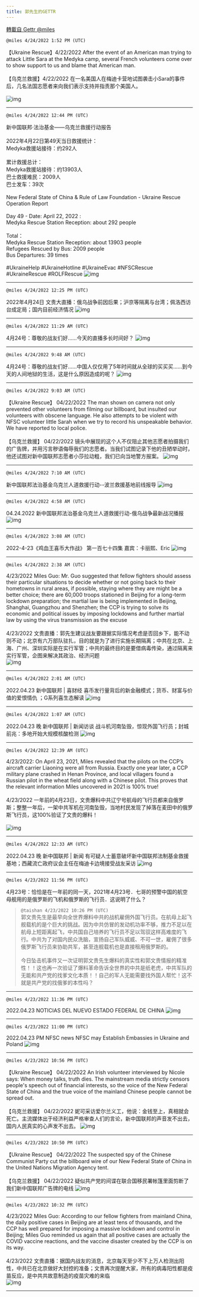 ```yaml
---
title: 郭先生的GETTR
---
```

[轉載自 Gettr @miles](https://gettr.com/user/miles)

`@miles 4/24/2022 1:52 PM (UTC)`

【Ukraine Rescue】4/22/2022 After the event of an American man trying to attack Little Sara at the Medyka camp, several French volunteers come over to show support to us and blame that American man.<br/><br/>【乌克兰救援】4/22/2022 在一名美国人在梅迪卡营地试图袭击小Sara的事件后，几名法国志愿者来向我们表示支持并指责那个美国人。<br/><br/>
![img](https://media.gettr.com/group36/getter/2022/04/24/13/a61f955b-81ca-2c07-19d9-671e4e188eab/out.jpg)

---

`@miles 4/24/2022 12:44 PM (UTC)`

新中国联邦·法治基金——乌克兰救援行动报告<br/><br/>2022年4月22日第49天当日救援统计：<br/>Medyka救援站接待：约292人<br/><br/>累计救援总计：<br/>Medyka救援站接待：约13903人<br/>巴士救援难民：2009人<br/>巴士发车：39次<br/><br/>New Federal State of China & Rule of Law Foundation - Ukraine Rescue Operation Report <br/><br/>Day 49 - Date: April 22, 2022 :<br/>Medyka Rescue Station Reception: about 292 people<br/><br/>Total：<br/>Medyka Rescue Station Reception: about 13903 people<br/>Refugees Rescued by Bus: 2009 people<br/>Bus Departures: 39 times<br/><br/>#UkraineHelp #UkraineHotline #UkraineEvac #NFSCRescue #UkraineRescue #ROLFRescue
![img](https://media.gettr.com/group26/getter/2022/04/24/12/48bebefd-9d0d-8911-c9cb-68127b5f7772/028aa774782fa7036bedeb562e24e559.jpg)

---

`@miles 4/24/2022 12:25 PM (UTC)`

2022年4月24日 文贵大直播：俄乌战争前因后果；沪京等隔离与台湾；佩洛西访台成定局；国内目前经济情况
![img](https://media.gettr.com/group41/origin/2022/04/24/12/f43b55e2-2afe-f525-bf41-40d2270de3ca/6383d6c383a688bc0ce747d8282e44b3.jpeg)

---

`@miles 4/24/2022 11:29 AM (UTC)`

 4月24号：尊敬的战友们好……今天的直播多长时间好？
![img](https://media.gettr.com/group46/getter/2022/04/24/11/1fc23bbe-b6c1-d84a-ecbd-1c436f2b1292/out.jpg)

---

`@miles 4/24/2022 9:48 AM (UTC)`

 4月24号：尊敬的战友们好……中国人仅仅用了5年时间就从全球的买买买……到今天的人间地狱的生活，这是什么原因造成的呢？
![img](https://media.gettr.com/group47/getter/2022/04/24/09/1d053861-28d0-bc8d-2648-0521e642d162/out.jpg)

---

`@miles 4/24/2022 9:03 AM (UTC)`

【Ukraine Rescue】 04/22/2022 The man shown on camera not only prevented other volunteers from filming our billboard, but insulted our volunteers with obscene language. He also attempts to be violent with NFSC volunteer little Sarah when we try to record his unspeakable behavior. We have reported to local police.<br/><br/>【乌克兰救援】 04/22/2022 镜头中展现的这个人不仅阻止其他志愿者拍摄我们的广告牌，并用污言秽语侮辱我们的志愿者。当我们试图记录下他的丑陋举动时，他还试图对新中国联邦志愿者小莎拉动粗，我们已向当地警方报案。
![img](https://media.gettr.com/group36/getter/2022/04/24/09/b876c7cd-7b56-d57e-3c57-2f025d1532e2/out.jpg)

---

`@miles 4/24/2022 7:10 AM (UTC)`

新中国联邦法治基金乌克兰人道救援行动--波兰救援基地前线报导
![img](https://media.gettr.com/group8/origin/2022/04/24/07/ea04df94-d453-dd6a-5658-b74cf9113a15/6383d6c383a688bc0ce747d8282e44b3.jpeg)

---

`@miles 4/24/2022 4:58 AM (UTC)`

04.24.2022 新中国联邦法治基金乌克兰人道救援行动-俄乌战争最新战况播报
![img](https://media.gettr.com/group42/origin/2022/04/24/04/349412a6-fd10-da3e-c4cd-2c561247e4ad/6383d6c383a688bc0ce747d8282e44b3.jpeg)

---

`@miles 4/24/2022 3:08 AM (UTC)`

2022-4-23《鸡血王喜币大作战》 第一百七十四集 嘉宾：卡丽熙、Eric
![img](https://media.gettr.com/group22/origin/2022/04/24/03/7ba45a6f-3054-0370-9364-ddf6ae58043d/6383d6c383a688bc0ce747d8282e44b3.jpeg)

---

`@miles 4/24/2022 2:38 AM (UTC)`

4/23/2022 Miles Guo: Mr. Guo suggested that fellow fighters should assess their particular situations to decide whether or not going back to their hometowns in rural areas, if possible, staying where they are might be a better choice; there are 60,000 troops stationed in Beijing for a long-term lockdown preparation; the martial law is being implemented in Beijing, Shanghai, Guangzhou and Shenzhen; the CCP is trying to solve its economic and political issues by imposing lockdowns and further martial law by using the virus transmission as the excuse<br/><br/>4/23/2022 文贵直播：郭先生建议战友要跟据实际情况考虑是否回乡下，能不动则不动；北京有六万部队驻扎，目的就是为了进行实施长期隔离；中共在北京、上海、广州、深圳实际是在实行军管；中共的最终目的是要借病毒传染，通过隔离来实行军管，企图来解决其政治、经济问题<br/>
![img](https://media.gettr.com/group5/getter/2022/04/24/02/f3cb16c5-5249-246d-5c73-11d45db4fe14/out.jpg)

---

`@miles 4/24/2022 2:01 AM (UTC)`

2022.04.23  新中国联邦 | 喜财经    喜币发行量背后的新金融模式；货币、财富与价值的爱恨情仇 ；G系列喜生态解读
![img](https://media.gettr.com/group35/origin/2022/04/24/01/afbe3720-e7d1-be12-f5fc-6ff05f4c9995/9548d67018b19975dcafea4c4484666a.png)

---

`@miles 4/24/2022 1:07 AM (UTC)`

2022.04.23 晚  新中国联邦 | 新闻访谈   战斗机河南坠毁，惊现外国飞行员；封城前兆：多地开始大规模核酸检测
![img](https://media.gettr.com/group6/origin/2022/04/24/01/c261b27d-4772-c8f0-f716-415254185c6f/9548d67018b19975dcafea4c4484666a.png)

---

`@miles 4/24/2022 12:39 AM (UTC)`

4/23/2022: On April 23, 2021,  Miles revealed that the pilots on the CCP’s aircraft carrier Liaoning were all from Russia. Exactly one year later, a CCP military plane crashed in Henan Province, and local villagers found a Russian pilot in the wheat field along with a Chinese pilot. This proves that the relevant information Miles uncovered in 2021 is 100% true!<br/><br/>4/23/2022 一年前的4月23日，文贵爆料中共辽宁号航母的飞行员都来自俄罗斯；整整一年后，一架中共军机在河南坠毁，当地村民发现了掉落在麦田中的俄罗斯飞行员，这100%验证了文贵的爆料！<br/><br/>
![img](https://media.gettr.com/group30/getter/2022/04/24/00/096d6ef7-09dd-f431-6431-d3d3810e18e7/out.jpg)

---

`@miles 4/24/2022 12:33 AM (UTC)`

2022.04.23 晚  新中国联邦 | 新闻   有可疑人士蓄意破坏新中国联邦法制基金救援基地；西藏流亡政府议会主任在梅迪卡边境接受战友采访
![img](https://media.gettr.com/group36/origin/2022/04/24/00/0faa071d-63d1-9681-45cf-5ff609e19fac/6383d6c383a688bc0ce747d8282e44b3.jpeg)

---

`@miles 4/23/2022 11:56 PM (UTC)`

4月23号：恰恰是在一年前的同一天，2021年4月23号．七哥的预警中国的航空母舰用的是俄罗斯的飞机和俄罗斯的飞行员．这说明了什么？
> `@taishan 4/23/2022 10:26 PM (UTC)`<br/>郭文贵先生是最早向全世界爆料中共的战机雇佣外国飞行员。在航母上起飞舰载机的是个巨大的挑战。因为中共仿冒的发动机功率不够，推力不足以在航母上短距离起飞，中共国自己培养的飞行员不足以驾驭这样高难度的飞行。中共为了对国内民众洗脑，宣扬自己军队威威、不可一世，雇佣了很多俄罗斯飞行员来协助共军，甚至连舰载机也是直接租用俄罗斯的。<br/><br/>今日坠击机事件又一次证明郭文贵先生爆料的真实性和郭文贵情报的精准性！！这也再一次验证了爆料革命告诉全世界的中共是纸老虎，中共军队的无能和共产党的找爹文化本质！！自己的军人无能需要找外国人帮忙！这不就是共产党的找俄爹的本性吗？

---

`@miles 4/23/2022 11:36 PM (UTC)`

2022.04.23 NOTICIAS DEL NUEVO ESTADO FEDERAL DE CHINA
![img](https://media.gettr.com/group9/origin/2022/04/23/23/d0d017b2-1964-27a6-de7a-a12c2eaaf0ea/6383d6c383a688bc0ce747d8282e44b3.jpeg)

---

`@miles 4/23/2022 11:00 PM (UTC)`

2022.04.23  PM NFSC news  NFSC may Establish Embassies in Ukraine and Poland
![img](https://media.gettr.com/group46/origin/2022/04/23/22/18167c12-f591-4db7-b475-251068d2ff7a/9548d67018b19975dcafea4c4484666a.png)

---

`@miles 4/23/2022 10:56 PM (UTC)`

【Ukraine Rescue】 04/22/2022  An Irish volunteer interviewed by Nicole says: When money talks, truth dies. The mainstream media strictly censors people's speech out of financial interests, so the voice of the New Federal State of China and the true voice of the mainland Chinese people cannot be spread out.<br/><br/>【乌克兰救援】 04/22/2022 妮可采访爱尔兰义工，他说：金钱至上，真相就会死亡。主流媒体出于经济利益严格审查人们的言论，新中国联邦的声音发不出去，国内人民真实的心声发不出去。
![img](https://media.gettr.com/group21/getter/2022/04/23/22/9cde61cc-8c26-ac99-747d-1c39d9665f83/out.jpg)

---

`@miles 4/23/2022 10:50 PM (UTC)`

【Ukraine Rescue】 04/22/2022 The suspected spy of the Chinese Communist Party cut the billboard wire of our New Federal State of China in the United Nations Migration Agency tent.<br/><br/>【乌克兰救援】 04/22/2022 疑似共产党的间谍在联合国移民署帐篷里面剪断了我们新中国联邦广告牌的电线
![img](https://media.gettr.com/group11/getter/2022/04/23/22/de22b283-a6e2-0417-8e03-5bcdf39cba00/out.jpg)

---

`@miles 4/23/2022 10:32 PM (UTC)`

4/23/2022 Miles Guo: According to our fellow fighters from mainland China, the daily positive cases in Beijing are at least tens of thousands, and the CCP has well prepared for imposing a massive lockdown and control in Beijing; Miles Guo reminded us again that all positive cases are actually the COVID vaccine reactions, and the vaccine disaster created by the CCP is on its way.<br/><br/>4/23/2022 文贵直播：据国内战友的消息，北京每天至少不下上万人检测出阳性，中共已在北京做好大封控的准备；文贵再次提醒大家，所有的病毒阳性都是疫苗反应，是中共共故意制造的疫苗灾难的来临<br/>
![img](https://media.gettr.com/group47/getter/2022/04/23/22/143f6d57-73ad-2ffd-153e-c90abf965b6b/out.jpg)

---

